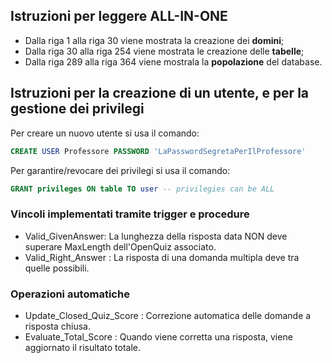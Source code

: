 ## Istruzioni per leggere ALL-IN-ONE
- Dalla riga 1 alla riga 30 viene mostrata la creazione dei **domini**;
- Dalla riga 30 alla riga 254 viene mostrata le creazione delle **tabelle**;
- Dalla riga 289 alla riga 364 viene mostrala la **popolazione** del database.

## Istruzioni per la creazione di un utente, e per la gestione dei privilegi
Per creare un nuovo utente si usa il comando:
```SQL
CREATE USER Professore PASSWORD 'LaPasswordSegretaPerIlProfessore'
```

Per garantire/revocare dei privilegi si usa il comando:
```SQL
GRANT privileges ON table TO user -- privilegies can be ALL
```
### Vincoli implementati tramite trigger e procedure
- Valid_GivenAnswer: La lunghezza della risposta data NON deve superare MaxLength dell'OpenQuiz associato.
- Valid_Right_Answer : La risposta di una domanda multipla deve tra quelle possibili.

### Operazioni automatiche
- Update_Closed_Quiz_Score : Correzione automatica delle domande a risposta chiusa.
- Evaluate_Total_Score : Quando viene corretta una risposta, viene aggiornato il risultato totale.
